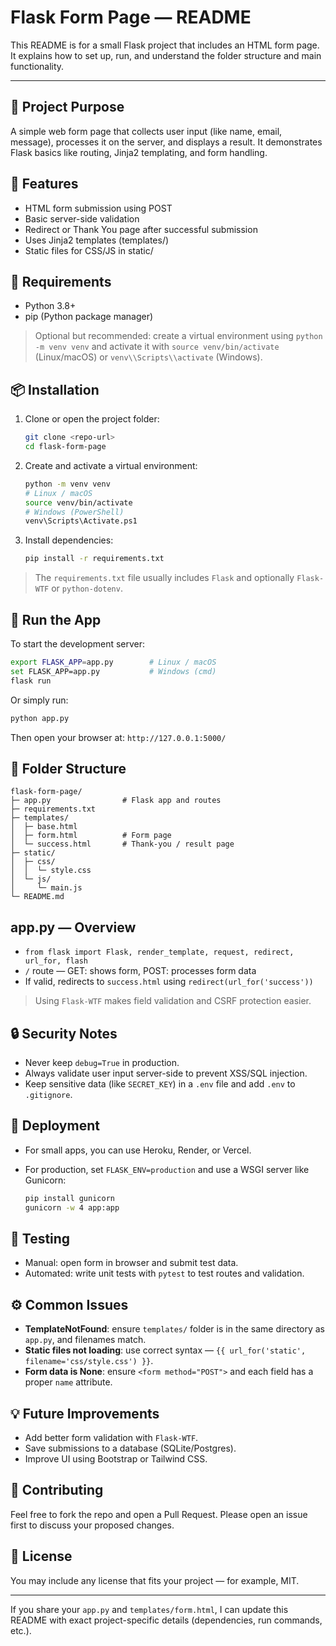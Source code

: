 # Flask Form Page — README

This README is for a small Flask project that includes an HTML form page. It explains how to set up, run, and understand the folder structure and main functionality.

---

## 📌 Project Purpose

A simple web form page that collects user input (like name, email, message), processes it on the server, and displays a result. It demonstrates Flask basics like routing, Jinja2 templating, and form handling.

## 🔧 Features

* HTML form submission using POST
* Basic server-side validation
* Redirect or Thank You page after successful submission
* Uses Jinja2 templates (templates/)
* Static files for CSS/JS in static/

## 🧰 Requirements

* Python 3.8+
* pip (Python package manager)

> Optional but recommended: create a virtual environment using `python -m venv venv` and activate it with `source venv/bin/activate` (Linux/macOS) or `venv\\Scripts\\activate` (Windows).

## 📦 Installation

1. Clone or open the project folder:

   ```bash
   git clone <repo-url>
   cd flask-form-page
   ```
2. Create and activate a virtual environment:

   ```bash
   python -m venv venv
   # Linux / macOS
   source venv/bin/activate
   # Windows (PowerShell)
   venv\Scripts\Activate.ps1
   ```
3. Install dependencies:

   ```bash
   pip install -r requirements.txt
   ```

> The `requirements.txt` file usually includes `Flask` and optionally `Flask-WTF` or `python-dotenv`.

## 🏁 Run the App

To start the development server:

```bash
export FLASK_APP=app.py        # Linux / macOS
set FLASK_APP=app.py           # Windows (cmd)
flask run
```

Or simply run:

```bash
python app.py
```

Then open your browser at: `http://127.0.0.1:5000/`

## 📂 Folder Structure

```
flask-form-page/
├─ app.py                # Flask app and routes
├─ requirements.txt
├─ templates/
│  ├─ base.html
│  ├─ form.html          # Form page
│  └─ success.html       # Thank-you / result page
├─ static/
│  ├─ css/
│  │  └─ style.css
│  └─ js/
│     └─ main.js
└─ README.md
```

## app.py — Overview

* `from flask import Flask, render_template, request, redirect, url_for, flash`
* `/` route — GET: shows form, POST: processes form data
* If valid, redirects to `success.html` using `redirect(url_for('success'))`

> Using `Flask-WTF` makes field validation and CSRF protection easier.

## 🔒 Security Notes

* Never keep `debug=True` in production.
* Always validate user input server-side to prevent XSS/SQL injection.
* Keep sensitive data (like `SECRET_KEY`) in a `.env` file and add `.env` to `.gitignore`.

## 🚀 Deployment

* For small apps, you can use Heroku, Render, or Vercel.
* For production, set `FLASK_ENV=production` and use a WSGI server like Gunicorn:

  ```bash
  pip install gunicorn
  gunicorn -w 4 app:app
  ```

## 🧪 Testing

* Manual: open form in browser and submit test data.
* Automated: write unit tests with `pytest` to test routes and validation.

## ⚙️ Common Issues

* **TemplateNotFound**: ensure `templates/` folder is in the same directory as `app.py`, and filenames match.
* **Static files not loading**: use correct syntax — `{{ url_for('static', filename='css/style.css') }}`.
* **Form data is None**: ensure `<form method="POST">` and each field has a proper `name` attribute.

## 💡 Future Improvements

* Add better form validation with `Flask-WTF`.
* Save submissions to a database (SQLite/Postgres).
* Improve UI using Bootstrap or Tailwind CSS.

## 🤝 Contributing

Feel free to fork the repo and open a Pull Request. Please open an issue first to discuss your proposed changes.

## 📄 License

You may include any license that fits your project — for example, MIT.

---

If you share your `app.py` and `templates/form.html`, I can update this README with exact project-specific details (dependencies, run commands, etc.).
